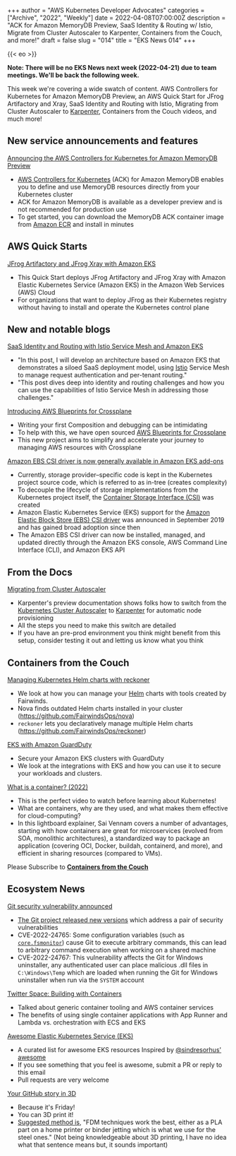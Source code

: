 +++
author = "AWS Kubernetes Developer Advocates"
categories = ["Archive", "2022", "Weekly"]
date = 2022-04-08T07:00:00Z
description = "ACK for Amazon MemoryDB Preview, SaaS Identity & Routing w/ Istio, Migrate from Cluster Autoscaler to Karpenter, Containers from the Couch, and more!"
draft = false
slug = "014"
title = "EKS News 014"
+++

{{< eo >}}

**Note: There will be no EKS News next week (2022-04-21) due to team meetings. We'll be back the following week.**

This week we're covering a wide swatch of content. AWS Controllers for Kubernetes for Amazon MemoryDB Preview, an AWS Quick Start for JFrog Artifactory and Xray, SaaS Identity and Routing with Istio, Migrating from Cluster Autoscaler to [Karpenter](https://karpenter.sh), Containers from the Couch videos, and much more!

## New service announcements and features

[Announcing the AWS Controllers for Kubernetes for Amazon MemoryDB Preview](https://aws.amazon.com/about-aws/whats-new/2022/04/aws-kubernetes-amazon-memorydb-preview/)

* [AWS Controllers for Kubernetes](https://aws-controllers-k8s.github.io/community/docs/community/overview/) (ACK) for Amazon MemoryDB enables you to define and use MemoryDB resources directly from your Kubernetes cluster
* ACK for Amazon MemoryDB is available as a developer preview and is not recommended for production use
* To get started, you can download the MemoryDB ACK container image from [Amazon ECR](https://gallery.ecr.aws/aws-controllers-k8s/memorydb-controller) and install in minutes

## AWS Quick Starts

[JFrog Artifactory and JFrog Xray with Amazon EKS](https://aws.amazon.com/quickstart/architecture/jfrog-artifactory-amazon-eks/)

* This Quick Start deploys JFrog Artifactory and JFrog Xray with Amazon Elastic Kubernetes Service (Amazon EKS) in the Amazon Web Services (AWS) Cloud
* For organizations that want to deploy JFrog as their Kubernetes registry without having to install and operate the Kubernetes control plane

## New and notable blogs

[SaaS Identity and Routing with Istio Service Mesh and Amazon EKS](https://aws.amazon.com/blogs/apn/saas-identity-and-routing-with-istio-service-mesh-and-amazon-eks/)  

* "In this post, I will develop an architecture based on Amazon EKS that demonstrates a siloed SaaS deployment model, using [Istio](https://istio.io/) Service Mesh to manage request authentication and per-tenant routing."
* "This post dives deep into identity and routing challenges and how you can use the capabilities of Istio Service Mesh in addressing those challenges."

[Introducing AWS Blueprints for Crossplane](https://aws.amazon.com/blogs/opensource/introducing-aws-blueprints-for-crossplane/)

* Writing your first Composition and debugging can be intimidating
* To help with this, we have open sourced [AWS Blueprints for Crossplane](https://github.com/aws-samples/crossplane-aws-blueprints)
* This new project aims to simplify and accelerate your journey to managing AWS resources with Crossplane

[Amazon EBS CSI driver is now generally available in Amazon EKS add-ons](https://aws.amazon.com/blogs/containers/amazon-ebs-csi-driver-is-now-generally-available-in-amazon-eks-add-ons/)

* Currently, storage provider–specific code is kept in the Kubernetes project source code, which is referred to as in-tree (creates complexity)
* To decouple the lifecycle of storage implementations from the Kubernetes project itself, the [Container Storage Interface (CSI)](https://github.com/container-storage-interface/spec) was created
* Amazon Elastic Kubernetes Service (EKS) support for the [Amazon Elastic Block Store (EBS) CSI driver](https://github.com/kubernetes-sigs/aws-ebs-csi-driver) was announced in September 2019 and has gained broad adoption since then
* The Amazon EBS CSI driver can now be installed, managed, and updated directly through the Amazon EKS console, AWS Command Line Interface (CLI), and Amazon EKS API

## From the Docs

[Migrating from Cluster Autoscaler](https://karpenter.sh/preview/getting-started/migrating-from-cas/)

* Karpenter's preview documentation shows folks how to switch from the [Kubernetes Cluster Autoscaler](https://github.com/kubernetes/autoscaler) to [Karpenter](https://karpenter.sh/) for automatic node provisioning
* All the steps you need to make this switch are detailed
* If you have an pre-prod environment you think might benefit from this setup, consider testing it out and letting us know what you think

## Containers from the Couch

[Managing Kubernetes Helm charts with reckoner](https://youtu.be/A-N_zwjJwL0?utm_source=newsletter&utm_campaign=eks-news-014)

* We look at how you can manage your [Helm](https://helm.sh/) charts with tools created by Fairwinds.
* Nova finds outdated Helm charts installed in your cluster (<https://github.com/FairwindsOps/nova>)
* `reckoner` lets you declaratively manage multiple Helm charts (<https://github.com/FairwindsOps/reckoner>)

[EKS with Amazon GuardDuty](https://youtu.be/Zk4If0h0cQ8?utm_source=newsletter&utm_campaign=eks-news-014)

* Secure your Amazon EKS clusters with GuardDuty
* We look at the integrations with EKS and how you can use it to secure your workloads and clusters.

[What is a container? (2022)](https://www.youtube.com/watch?v=q_bQeXhWxZM?utm_source=newsletter&utm_campaign=eks-news-014)

* This is the perfect video to watch before learning about Kubernetes!
* What are containers, why are they used, and what makes them effective for cloud-computing?
* In this lightboard explainer, Sai Vennam covers a number of advantages, starting with how containers are great for microservices (evolved from SOA, monolithic architectures), a standardized way to package an application (covering OCI, Docker, buildah, containerd, and more), and efficient in sharing resources (compared to VMs).

Please Subscribe to [**Containers from the Couch**](https://containersfromthecouch.com/?utm_source=newsletter&utm_campaign=eks-news-014)

## Ecosystem News

[Git security vulnerability announced](https://github.blog/2022-04-12-git-security-vulnerability-announced/)

* [The Git project released new versions](https://lore.kernel.org/git/xmqqv8veb5i6.fsf@gitster.g/) which address a pair of security vulnerabilities
* CVE-2022-24765: Some configuration variables (such as [`core.fsmonitor`](https://git-scm.com/docs/git-config/2.35.2#Documentation/git-config.txt-corefsmonitor)) cause Git to execute arbitrary commands, this can lead to arbitrary command execution when working on a shared machine
* CVE-2022-24767: This vulnerability affects the Git for Windows uninstaller, any authenticated user can place malicious .dll files in `C:\Windows\Temp`  which are loaded when running the Git for Windows uninstaller when run via the `SYSTEM` account

[Twitter Space: Building with Containers](https://twitter.com/i/spaces/1OwxWzAQEEVJQ?utm_source=newsletter&utm_campaign=eks-news-014)

* Talked about generic container tooling and AWS container services
* The benefits of using single container applications with App Runner and Lambda vs. orchestration with ECS and EKS

[Awesome Elastic Kubernetes Service (EKS)](https://github.com/chris-short/awesome-eks)

* A curated list for awesome EKS resources Inspired by [@sindresorhus' awesome](https://github.com/sindresorhus/awesome)
* If you see something that you feel is awesome, submit a PR or reply to this email
* Pull requests are very welcome

[Your GitHub story in 3D](https://skyline.github.com/)

* Because it's Friday!
* You can 3D print it!
* [Suggested method is](https://twitter.com/martinwoodward/status/1513880250693861378), "FDM techniques work the best, either as a PLA part on a home printer or binder jetting which is what we use for the steel ones." (Not being knowledgeable about 3D printing, I have no idea what that sentence means but, it sounds important)